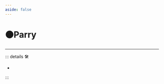 ```yaml
---
aside: false
---
```

# 🟠<motor>Parry</motor>

---

<!-- =================================================== -->
<!-- =================================================== -->
<!-- =================================================== -->
<!-- =================================================== -->
<!-- =================================================== -->
::: details 🛠

-

:::
